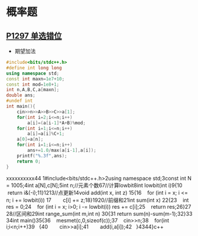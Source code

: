 # 概率题

## [P1297 单选错位 ](https://www.luogu.com.cn/problem/P1297)

+ 期望加法

```c++
#include<bits/stdc++.h>
#define int long long
using namespace std;
const int maxn=1e7+10;
const int mod=1e8+1;
int n,A,B,C,a[maxn];
double ans;
#undef int
int main(){
    cin>>n>>A>>B>>C>>a[1];
    for(int i=2;i<=n;i++)
        a[i]=(a[i-1]*A+B)%mod;
    for(int i=1;i<=n;i++)
        a[i]=a[i]%C+1;
    a[0]=a[n];
    for(int i=1;i<=n;i++)
        ans+=1.0/max(a[i-1],a[i]);
    printf("%.3f",ans);
    return 0;
}
```

xxxxxxxxxx44 1#include<bits/stdc++.h>2using namespace std;3const int N = 1005;4int a[N],c[N];5int n;//元素个数6​7//计算lowbit8int lowbit(int i)9{10    return i&(-i);11}12​13//点更新14void add(int x, int z) 15{16    for (int i = x; i <= n; i += lowbit(i)) 17        c[i] += z;18}19​20//前缀和21int sum(int x) 22{23    int res = 0;24    for (int i = x; i>0; i -= lowbit(i)) res += c[i];25    return res;26}27​28//区间和29int range_sum(int m,int n) 30{31    return sum(n)-sum(m-1);32}33​34int main()35{36    mesmet(c,0,sizeof(c));37    cin>>n;38    for(int i;i<n;i++)39    {40        cin>>a[i];41        add(i,a[i]);42    }43​44}c++
